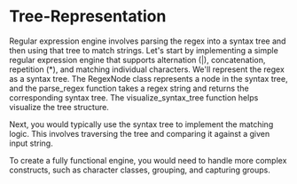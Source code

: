 # Tree-Representation
Regular expression engine involves parsing the regex into a syntax tree and then using that tree to match strings. Let's start by implementing a simple regular expression engine that supports alternation (|), concatenation, repetition (*), and matching individual characters. We'll represent the regex as a syntax tree.
The RegexNode class represents a node in the syntax tree, and the parse_regex function takes a regex string and returns the corresponding syntax tree. The visualize_syntax_tree function helps visualize the tree structure.

Next, you would typically use the syntax tree to implement the matching logic. This involves traversing the tree and comparing it against a given input string.

To create a fully functional engine, you would need to handle more complex constructs, such as character classes, grouping, and capturing groups.
